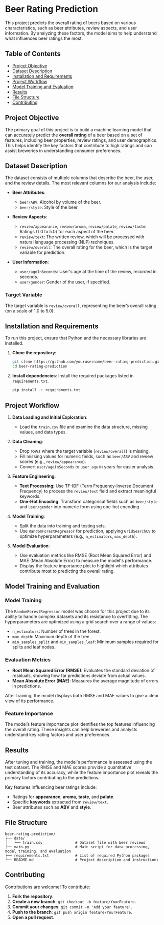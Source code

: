 # Beer Rating Prediction

This project predicts the overall rating of beers based on various characteristics, such as beer attributes, review aspects, and user information. By analyzing these factors, the model aims to help understand what influences beer ratings the most.

## Table of Contents

- [Project Objective](#project-objective)
- [Dataset Description](#dataset-description)
- [Installation and Requirements](#installation-and-requirements)
- [Project Workflow](#project-workflow)
- [Model Training and Evaluation](#model-training-and-evaluation)
- [Results](#results)
- [File Structure](#file-structure)
- [Contributing](#contributing)

## Project Objective

The primary goal of this project is to build a machine learning model that can accurately predict the **overall rating** of a beer based on a set of features, including beer properties, review ratings, and user demographics. This helps identify the key factors that contribute to high ratings and can assist breweries in understanding consumer preferences.

## Dataset Description

The dataset consists of multiple columns that describe the beer, the user, and the review details. The most relevant columns for our analysis include:

- **Beer Attributes**:
  - `beer/ABV`: Alcohol by volume of the beer.
  - `beer/style`: Style of the beer.
  
- **Review Aspects**:
  - `review/appearance`, `review/aroma`, `review/palate`, `review/taste`: Ratings (1.0 to 5.0) for each aspect of the beer.
  - `review/text`: The written review, which will be processed with natural language processing (NLP) techniques.
  - `review/overall`: The overall rating for the beer, which is the target variable for prediction.

- **User Information**:
  - `user/ageInSeconds`: User's age at the time of the review, recorded in seconds.
  - `user/gender`: Gender of the user, if specified.

### Target Variable

The target variable is `review/overall`, representing the beer’s overall rating (on a scale of 1.0 to 5.0).

## Installation and Requirements

To run this project, ensure that Python and the necessary libraries are installed.

1. **Clone the repository**:
   ```bash
   git clone https://github.com/yourusername/beer-rating-prediction.git
   cd beer-rating-prediction
   ```

2. **Install dependencies**:
   Install the required packages listed in `requirements.txt`.
   ```bash
   pip install -r requirements.txt
   ```

## Project Workflow

1. **Data Loading and Initial Exploration**:
   - Load the `train.csv` file and examine the data structure, missing values, and data types.
   
2. **Data Cleaning**:
   - Drop rows where the target variable (`review/overall`) is missing.
   - Fill missing values for numeric fields, such as `beer/ABV` and review scores (e.g., `review/appearance`).
   - Convert `user/ageInSeconds` to `user_age` in years for easier analysis.

3. **Feature Engineering**:
   - **Text Processing**: Use TF-IDF (Term Frequency-Inverse Document Frequency) to process the `review/text` field and extract meaningful keywords.
   - **One-Hot Encoding**: Transform categorical fields such as `beer/style` and `user/gender` into numeric form using one-hot encoding.

4. **Model Training**:
   - Split the data into training and testing sets.
   - Use `RandomForestRegressor` for prediction, applying `GridSearchCV` to optimize hyperparameters (e.g., `n_estimators`, `max_depth`).
   
5. **Model Evaluation**:
   - Use evaluation metrics like RMSE (Root Mean Squared Error) and MAE (Mean Absolute Error) to measure the model's performance.
   - Display the feature importance plot to highlight which attributes contribute most to predicting the overall rating.

## Model Training and Evaluation

### Model Training
The `RandomForestRegressor` model was chosen for this project due to its ability to handle complex datasets and its resistance to overfitting. The hyperparameters are optimized using a grid search over a range of values:

- `n_estimators`: Number of trees in the forest.
- `max_depth`: Maximum depth of the tree.
- `min_samples_split` and `min_samples_leaf`: Minimum samples required for splits and leaf nodes.

### Evaluation Metrics

- **Root Mean Squared Error (RMSE)**: Evaluates the standard deviation of residuals, showing how far predictions deviate from actual values.
- **Mean Absolute Error (MAE)**: Measures the average magnitude of errors in predictions.

After training, the model displays both RMSE and MAE values to give a clear view of its performance.

### Feature Importance

The model’s feature importance plot identifies the top features influencing the overall rating. These insights can help breweries and analysts understand key rating factors and user preferences.

## Results

After tuning and training, the model's performance is assessed using the test dataset. The RMSE and MAE scores provide a quantitative understanding of its accuracy, while the feature importance plot reveals the primary factors contributing to the predictions.

Key features influencing beer ratings include:
- Ratings for **appearance**, **aroma**, **taste**, and **palate**.
- Specific **keywords** extracted from `review/text`.
- Beer attributes such as **ABV** and **style**.

## File Structure

```plaintext
beer-rating-prediction/
├── data/
│   └── train.csv               # Dataset file with beer reviews
├── main.py                     # Main script for data processing, model training, and evaluation
├── requirements.txt            # List of required Python packages
└── README.md                   # Project description and instructions
```

## Contributing

Contributions are welcome! To contribute:
1. **Fork the repository**.
2. **Create a new branch**: `git checkout -b feature/YourFeature`.
3. **Commit your changes**: `git commit -m 'Add your feature'`.
4. **Push to the branch**: `git push origin feature/YourFeature`.
5. **Open a pull request**.
